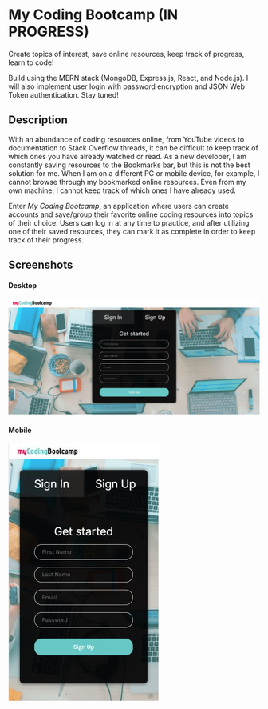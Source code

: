 # My Coding Bootcamp (IN PROGRESS)

Create topics of interest, save online resources, keep track of progress, learn to code!

Build using the MERN stack (MongoDB, Express.js, React, and Node.js). I will also implement user login with password encryption and JSON Web Token authentication. Stay tuned!

## Description

With an abundance of coding resources online, from YouTube videos to documentation to Stack Overflow threads, it can be difficult to keep track of which ones you have already watched or read. As a new developer, I am constantly saving resources to the Bookmarks bar, but this is not the best solution for me. When I am on a different PC or mobile device, for example, I cannot browse through my bookmarked online resources. Even from my own machine, I cannot keep track of which ones I have already used.

Enter _My Coding Bootcamp_, an application where users can create accounts and save/group their favorite online coding resources into topics of their choice. Users can log in at any time to practice, and after utilizing one of their saved resources, they can mark it as complete in order to keep track of their progress.


## Screenshots

#### Desktop

![Desktop version](./client/src/images/myCodingBootcampScreenshot.png)

#### Mobile

![Mobile version](./client/src/images/myCodingBootcampScreenshotMobile.png)
